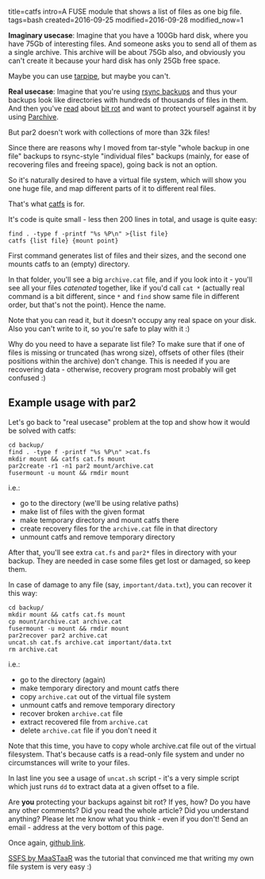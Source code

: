 title=catfs
intro=A FUSE module that shows a list of files as one big file.
tags=bash
created=2016-09-25
modified=2016-09-28
modified_now=1


**Imaginary usecase**:
Imagine that you have a 100Gb hard disk, where you have 75Gb of interesting files.
And someone asks you to send all of them as a single archive.
This archive will be about 75Gb also, and
obviously you can't create it because your hard disk has only 25Gb free space.

Maybe you can use [tarpipe][], but maybe you can't.

**Real usecase**:
Imagine that you're using [rsync backups][reason] and thus
your backups look like directories with hundreds of thousands of files in them.
And then you've [read][story] about [bit rot][rot] and want
to protect yourself against it by using [Parchive][par].

But par2 doesn't work with collections of more than 32k files!

[tarpipe]: https://en.wikipedia.org/wiki/Tar_(computing)#Tarpipe
[reason]: http://alexey.shpakovsky.ru/en/rsync-backups.html
[story]: https://pthree.org/2014/04/01/protect-against-bit-rot-with-parchive/
[rot]: https://en.wikipedia.org/wiki/Data_degradation
[par]: https://en.wikipedia.org/wiki/Parchive

Since there are reasons why I moved
from tar-style "whole backup in one file" backups
to rsync-style "individual files" backups
(mainly, for ease of recovering files and freeing space),
going back is not an option.

So it's naturally desired to have a virtual file system,
which will show you one huge file,
and map different parts of it to different real files.

That's what [catfs][github] is for.

It's code is quite small - less then 200 lines in total,
and usage is quite easy:

	find . -type f -printf "%s %P\n" >{list file}
	catfs {list file} {mount point}

First command generates list of files and their sizes,
and the second one mounts catfs to an (empty) directory.

In that folder, you'll see a big `archive.cat` file,
and if you look into it - you'll see all your files
_catenated_ together, like if you'd call `cat *`
(actually real command is a bit different,
since `*` and `find` show same file in different order,
but that's not the point). Hence the name.

Note that you can read it, but it doesn't occupy any real space on your disk.
Also you can't write to it, so you're safe to play with it :)

Why do you need to have a separate list file?
To make sure that if one of files is missing or truncated (has wrong size),
offsets of other files (their positions within the archive) don't change.
This is needed if you are recovering data -
otherwise, recovery program most probably will get confused :)

Example usage with par2
-----------------------

Let's go back to "real usecase" problem at the top and show
how it would be solved with catfs:

	cd backup/
	find . -type f -printf "%s %P\n" >cat.fs
	mkdir mount && catfs cat.fs mount
	par2create -r1 -n1 par2 mount/archive.cat
	fusermount -u mount && rmdir mount

i.e.:

* go to the directory (we'll be using relative paths)
* make list of files with the given format
* make temporary directory and mount catfs there
* create recovery files for the `archive.cat` file in that directory
* unmount catfs and remove temporary directory

After that, you'll see extra `cat.fs` and `par2*` files in
directory with your backup.
They are needed in case some files get lost or damaged,
so keep them.

In case of damage to any file (say, `important/data.txt`),
you can recover it this way:

	cd backup/
	mkdir mount && catfs cat.fs mount
	cp mount/archive.cat archive.cat
	fusermount -u mount && rmdir mount
	par2recover par2 archive.cat
	uncat.sh cat.fs archive.cat important/data.txt
	rm archive.cat

i.e.:

* go to the directory (again)
* make temporary directory and mount catfs there
* copy `archive.cat` out of the virtual file system
* unmount catfs and remove temporary directory
* recover broken `archive.cat` file
* extract recovered file from `archive.cat`
* delete `archive.cat` file if you don't need it

Note that this time, you have to copy whole archive.cat file
out of the virtual filesystem.
That's because catfs is a read-only file system
and under no circumstances will write to your files.

In last line you see a usage of `uncat.sh` script -
it's a very simple script which just runs `dd` to extract
data at a given offset to a file.

Are **you** protecting your backups against bit rot?
If yes, how?
Do you have any other comments?
Did you read the whole article?
Did you understand anything?
Please let me know what you think - even if you don't!
Send an email - address at the very bottom of this page.

Once again, [github link][github].

[SSFS by MaaSTaaR][SSFS] was the tutorial that convinced me that
writing my own file system is very easy :)


[SSFS]: http://www.maastaar.net/fuse/linux/filesystem/c/2016/05/21/writing-a-simple-filesystem-using-fuse/
[github]: https://github.com/Lex-2008/catfs
